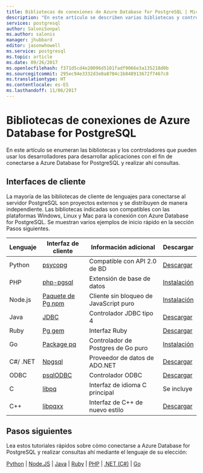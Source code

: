 ```yaml
---
title: Bibliotecas de conexiones de Azure Database for PostgreSQL | Microsoft Docs
description: "En este artículo se describen varias bibliotecas y controladores que los desarrolladores pueden usar al codificar aplicaciones para conectarse a Azure Database for PostgreSQL y realizar ahí consultas."
services: postgresql
author: SaloniSonpal
ms.author: salonis
manager: jhubbard
editor: jasonwhowell
ms.service: postgresql
ms.topic: article
ms.date: 09/26/2017
ms.openlocfilehash: f371d5cd4e20096d5101fadf9066e3a135218d0b
ms.sourcegitcommit: 295ec94e3332d3e0a8704c1b848913672f7467c8
ms.translationtype: HT
ms.contentlocale: es-ES
ms.lasthandoff: 11/06/2017
---
```

# <a name="connection-libraries-for-azure-database-for-postgresql"></a>Bibliotecas de conexiones de Azure Database for PostgreSQL
En este artículo se enumeran las bibliotecas y los controladores que pueden usar los desarrolladores para desarrollar aplicaciones con el fin de conectarse a Azure Database for PostgreSQL y realizar ahí consultas.

## <a name="client-interfaces"></a>Interfaces de cliente
La mayoría de las bibliotecas de cliente de lenguajes para conectarse al servidor PostgreSQL son proyectos externos y se distribuyen de manera independiente. Las bibliotecas indicadas son compatibles con las plataformas Windows, Linux y Mac para la conexión con Azure Database for PostgreSQL. Se muestran varios ejemplos de inicio rápido en la sección Pasos siguientes.

| **Lenguaje** | **Interfaz de cliente** | **Información adicional** | **Descargar** |
|--------------|----------------------------------------------------------------|-------------------------------------|--------------------------------------------------------------------|
| Python | [psycopg](http://initd.org/psycopg/) | Compatible con API 2.0 de BD | [Descargar](http://initd.org/psycopg/download/) |
| PHP | [php-pgsql](https://php.net/manual/en/book.pgsql.php) | Extensión de base de datos | [Instalación](https://secure.php.net/manual/en/pgsql.installation.php) |
| Node.js | [Paquete de Pg npm](https://www.npmjs.com/package/pg) | Cliente sin bloqueo de JavaScript puro | [Instalación](https://www.npmjs.com/package/pg) |
| Java | [JDBC](http://jdbc.postgresql.org/) | Controlador JDBC tipo 4 | [Descargar](https://jdbc.postgresql.org/download.html)  |
| Ruby | [Pg gem](https://deveiate.org/code/pg/) | Interfaz Ruby | [Descargar](https://rubygems.org/downloads/pg-0.20.0.gem) |
| Go | [Package pq](https://godoc.org/github.com/lib/pq) | Controlador de Postgres de Go puro | [Instalación](https://github.com/lib/pq/blob/master/README.md) |
| C\#/ .NET | [Npgsql](http://www.npgsql.org/) | Proveedor de datos de ADO.NET | [Descargar](https://www.microsoft.com/net/) |
| ODBC | [psqlODBC](https://odbc.postgresql.org/) | Controlador ODBC | [Descargar](http://www.postgresql.org/ftp/odbc/versions/) |
| C | [libpq](https://www.postgresql.org/docs/9.6/static/libpq.html) | Interfaz de idioma C principal | Se incluye |
| C++ | [libpqxx](http://pqxx.org/) | Interfaz de C++ de nuevo estilo | [Descargar](http://pqxx.org/download/software/) |

## <a name="next-steps"></a>Pasos siguientes
Lea estos tutoriales rápidos sobre cómo conectarse a Azure Database for PostgreSQL y realizar consultas ahí mediante el lenguaje de su elección:

[Python](./connect-python.md) | [Node.JS](./connect-nodejs.md) | [Java](./connect-java.md) | [Ruby](./connect-ruby.md) | [PHP](./connect-php.md) | [.NET (C#)](./connect-csharp.md) | [Go](./connect-go.md)
